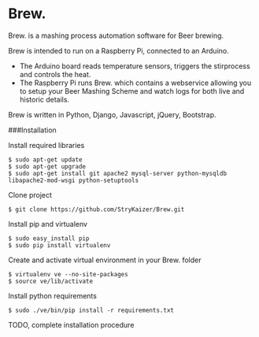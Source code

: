 Brew.
=====

Brew. is a mashing process automation software for Beer brewing.

Brew is intended to run on a Raspberry Pi, connected to an Arduino.

* The Arduino board reads temperature sensors, triggers the stirprocess and controls the heat.
* The Raspberry Pi runs Brew. which contains a webservice allowing you to setup your Beer Mashing Scheme and watch logs for both live and historic details.


Brew is written in Python, Django, Javascript, jQuery, Bootstrap.

###Installation

Install required libraries

    $ sudo apt-get update
    $ sudo apt-get upgrade
    $ sudo apt-get install git apache2 mysql-server python-mysqldb libapache2-mod-wsgi python-setuptools

Clone project

    $ git clone https://github.com/StryKaizer/Brew.git

Install pip and virtualenv

    $ sudo easy_install pip
    $ sudo pip install virtualenv

Create and activate virtual environment in your Brew. folder

    $ virtualenv ve --no-site-packages
    $ source ve/lib/activate

Install python requirements

    $ sudo ./ve/bin/pip install -r requirements.txt

TODO, complete installation procedure